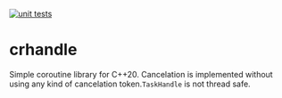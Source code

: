 [![unit tests](https://github.com/DanglingPointer/crhandle/actions/workflows/cmake.yml/badge.svg)](https://github.com/DanglingPointer/crhandle/actions/workflows/cmake.yml)

# crhandle
Simple coroutine library for C++20. Cancelation is implemented without using any kind of cancelation token.`TaskHandle` is not thread safe.
